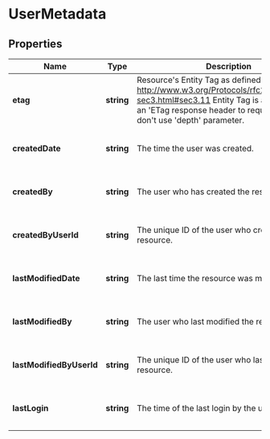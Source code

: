 # UserMetadata

## Properties
| Name | Type | Description | Notes |
| ------------ | ------------- | ------------- | ------------- |
| **etag** | **string** | Resource\'s Entity Tag as defined in http://www.w3.org/Protocols/rfc2616/rfc2616-sec3.html#sec3.11  Entity Tag is also added as an \'ETag response header to requests which don\'t use \'depth\' parameter. | [optional] [readonly] [default to undefined] |
| **createdDate** | **string** | The time the user was created. | [optional] [readonly] [default to undefined] |
| **createdBy** | **string** | The user who has created the resource. | [optional] [readonly] [default to undefined] |
| **createdByUserId** | **string** | The unique ID of the user who created the resource. | [optional] [readonly] [default to undefined] |
| **lastModifiedDate** | **string** | The last time the resource was modified. | [optional] [readonly] [default to undefined] |
| **lastModifiedBy** | **string** | The user who last modified the resource. | [optional] [readonly] [default to undefined] |
| **lastModifiedByUserId** | **string** | The unique ID of the user who last modified the resource. | [optional] [readonly] [default to undefined] |
| **lastLogin** | **string** | The time of the last login by the user. | [optional] [readonly] [default to undefined] |


